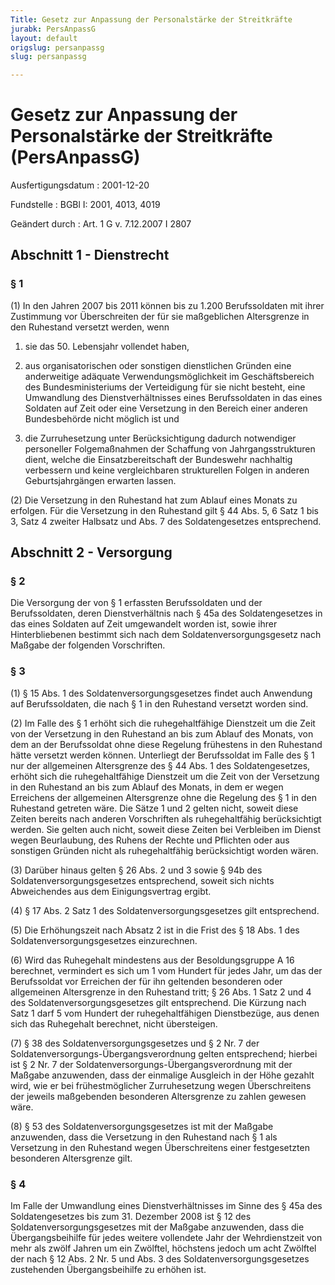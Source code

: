 ```yaml
---
Title: Gesetz zur Anpassung der Personalstärke der Streitkräfte
jurabk: PersAnpassG
layout: default
origslug: persanpassg
slug: persanpassg

---
```


# Gesetz zur Anpassung der Personalstärke der Streitkräfte (PersAnpassG)

Ausfertigungsdatum
:   2001-12-20

Fundstelle
:   BGBl I: 2001, 4013, 4019

Geändert durch
:   Art. 1 G v. 7.12.2007 I 2807

## Abschnitt 1 - Dienstrecht

### § 1

(1) In den Jahren 2007 bis 2011 können bis zu 1.200 Berufssoldaten mit
ihrer Zustimmung vor Überschreiten der für sie maßgeblichen
Altersgrenze in den Ruhestand versetzt werden, wenn

1.  sie das 50. Lebensjahr vollendet haben,


2.  aus organisatorischen oder sonstigen dienstlichen Gründen eine
    anderweitige adäquate Verwendungsmöglichkeit im Geschäftsbereich des
    Bundesministeriums der Verteidigung für sie nicht besteht, eine
    Umwandlung des Dienstverhältnisses eines Berufssoldaten in das eines
    Soldaten auf Zeit oder eine Versetzung in den Bereich einer anderen
    Bundesbehörde nicht möglich ist und


3.  die Zurruhesetzung unter Berücksichtigung dadurch notwendiger
    personeller Folgemaßnahmen der Schaffung von Jahrgangsstrukturen
    dient, welche die Einsatzbereitschaft der Bundeswehr nachhaltig
    verbessern und keine vergleichbaren strukturellen Folgen in anderen
    Geburtsjahrgängen erwarten lassen.




(2) Die Versetzung in den Ruhestand hat zum Ablauf eines Monats zu
erfolgen. Für die Versetzung in den Ruhestand gilt § 44 Abs. 5, 6 Satz
1 bis 3, Satz 4 zweiter Halbsatz und Abs. 7 des Soldatengesetzes
entsprechend.

## Abschnitt 2 - Versorgung

### § 2

Die Versorgung der von § 1 erfassten Berufssoldaten und der
Berufssoldaten, deren Dienstverhältnis nach § 45a des Soldatengesetzes
in das eines Soldaten auf Zeit umgewandelt worden ist, sowie ihrer
Hinterbliebenen bestimmt sich nach dem Soldatenversorgungsgesetz nach
Maßgabe der folgenden Vorschriften.

### § 3

(1) § 15 Abs. 1 des Soldatenversorgungsgesetzes findet auch Anwendung
auf Berufssoldaten, die nach § 1 in den Ruhestand versetzt worden
sind.

(2) Im Falle des § 1 erhöht sich die ruhegehaltfähige Dienstzeit um
die Zeit von der Versetzung in den Ruhestand an bis zum Ablauf des
Monats, von dem an der Berufssoldat ohne diese Regelung frühestens in
den Ruhestand hätte versetzt werden können. Unterliegt der
Berufssoldat im Falle des § 1 nur der allgemeinen Altersgrenze des §
44 Abs. 1 des Soldatengesetzes, erhöht sich die ruhegehaltfähige
Dienstzeit um die Zeit von der Versetzung in den Ruhestand an bis zum
Ablauf des Monats, in dem er wegen Erreichens der allgemeinen
Altersgrenze ohne die Regelung des § 1 in den Ruhestand getreten wäre.
Die Sätze 1 und 2 gelten nicht, soweit diese Zeiten bereits nach
anderen Vorschriften als ruhegehaltfähig berücksichtigt werden. Sie
gelten auch nicht, soweit diese Zeiten bei Verbleiben im Dienst wegen
Beurlaubung, des Ruhens der Rechte und Pflichten oder aus sonstigen
Gründen nicht als ruhegehaltfähig berücksichtigt worden wären.

(3) Darüber hinaus gelten § 26 Abs. 2 und 3 sowie § 94b des
Soldatenversorgungsgesetzes entsprechend, soweit sich nichts
Abweichendes aus dem Einigungsvertrag ergibt.

(4) § 17 Abs. 2 Satz 1 des Soldatenversorgungsgesetzes gilt
entsprechend.

(5) Die Erhöhungszeit nach Absatz 2 ist in die Frist des § 18 Abs. 1
des Soldatenversorgungsgesetzes einzurechnen.

(6) Wird das Ruhegehalt mindestens aus der Besoldungsgruppe A 16
berechnet, vermindert es sich um 1 vom Hundert für jedes Jahr, um das
der Berufssoldat vor Erreichen der für ihn geltenden besonderen oder
allgemeinen Altersgrenze in den Ruhestand tritt; § 26 Abs. 1 Satz 2
und 4 des Soldatenversorgungsgesetzes gilt entsprechend. Die Kürzung
nach Satz 1 darf 5 vom Hundert der ruhegehaltfähigen Dienstbezüge, aus
denen sich das Ruhegehalt berechnet, nicht übersteigen.

(7) § 38 des Soldatenversorgungsgesetzes und § 2 Nr. 7 der
Soldatenversorgungs-Übergangsverordnung gelten entsprechend; hierbei
ist § 2 Nr. 7 der Soldatenversorgungs-Übergangsverordnung mit der
Maßgabe anzuwenden, dass der einmalige Ausgleich in der Höhe gezahlt
wird, wie er bei frühestmöglicher Zurruhesetzung wegen Überschreitens
der jeweils maßgebenden besonderen Altersgrenze zu zahlen gewesen
wäre.

(8) § 53 des Soldatenversorgungsgesetzes ist mit der Maßgabe
anzuwenden, dass die Versetzung in den Ruhestand nach § 1 als
Versetzung in den Ruhestand wegen Überschreitens einer festgesetzten
besonderen Altersgrenze gilt.

### § 4

Im Falle der Umwandlung eines Dienstverhältnisses im Sinne des § 45a
des Soldatengesetzes bis zum 31. Dezember 2008 ist § 12 des
Soldatenversorgungsgesetzes mit der Maßgabe anzuwenden, dass die
Übergangsbeihilfe für jedes weitere vollendete Jahr der Wehrdienstzeit
von mehr als zwölf Jahren um ein Zwölftel, höchstens jedoch um acht
Zwölftel der nach § 12 Abs. 2 Nr. 5 und Abs. 3 des
Soldatenversorgungsgesetzes zustehenden Übergangsbeihilfe zu erhöhen
ist.

